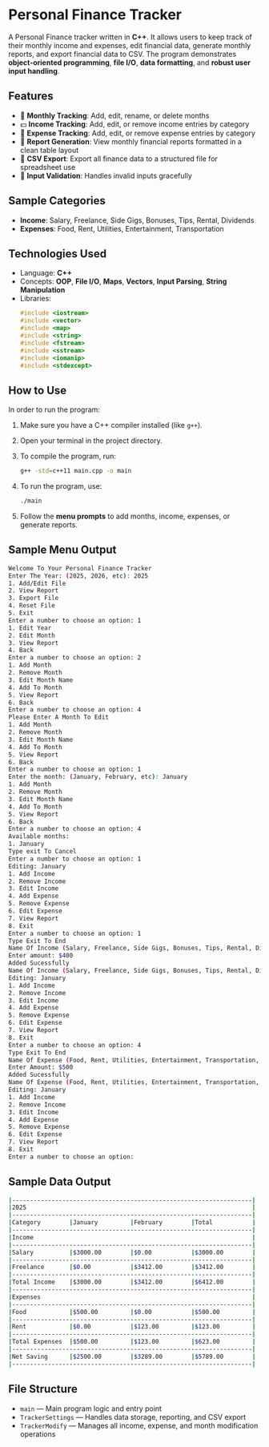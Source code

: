 # Personal Finance Tracker

A Personal Finance tracker written in **C++**. It allows users to keep track of their monthly income and expenses, 
edit financial data, generate monthly reports, and export financial data to CSV. The program demonstrates 
**object-oriented programming**, **file I/O**, **data formatting**, and **robust user input handling**.


## Features

- 📆 **Monthly Tracking**: Add, edit, rename, or delete months  
- 💵 **Income Tracking**: Add, edit, or remove income entries by category  
- 💸 **Expense Tracking**: Add, edit, or remove expense entries by category  
- 🧾 **Report Generation**: View monthly financial reports formatted in a clean table layout  
- 📁 **CSV Export**: Export all finance data to a structured file for spreadsheet use  
- 🧠 **Input Validation**: Handles invalid inputs gracefully  


## Sample Categories

- **Income**: Salary, Freelance, Side Gigs, Bonuses, Tips, Rental, Dividends  
- **Expenses**: Food, Rent, Utilities, Entertainment, Transportation  


## Technologies Used

- Language: **C++**
- Concepts: **OOP**, **File I/O**, **Maps**, **Vectors**, **Input Parsing**, **String Manipulation**
- Libraries:
  ```cpp
  #include <iostream>
  #include <vector>
  #include <map>
  #include <string>
  #include <fstream>
  #include <sstream>
  #include <iomanip>
  #include <stdexcept>
  ```


## How to Use

In order to run the program:

1. Make sure you have a C++ compiler installed (like `g++`).
2. Open your terminal in the project directory.
3. To compile the program, run:
   ```bash
   g++ -std=c++11 main.cpp -o main
   ```
4. To run the program, use:
   ```bash
   ./main
   ```

5. Follow the **menu prompts** to add months, income, expenses, or generate reports.


## Sample Menu Output

```sh
Welcome To Your Personal Finance Tracker
Enter The Year: (2025, 2026, etc): 2025
1. Add/Edit File
2. View Report
3. Export File
4. Reset File
5. Exit
Enter a number to choose an option: 1
1. Edit Year
2. Edit Month
3. View Report
4. Back
Enter a number to choose an option: 2
1. Add Month
2. Remove Month
3. Edit Month Name
4. Add To Month
5. View Report
6. Back
Enter a number to choose an option: 4
Please Enter A Month To Edit
1. Add Month
2. Remove Month
3. Edit Month Name
4. Add To Month
5. View Report
6. Back
Enter a number to choose an option: 1
Enter the month: (January, February, etc): January
1. Add Month
2. Remove Month
3. Edit Month Name
4. Add To Month
5. View Report
6. Back
Enter a number to choose an option: 4
Available months: 
1. January
Type exit To Cancel
Enter a number to choose an option: 1
Editing: January
1. Add Income
2. Remove Income
3. Edit Income
4. Add Expense
5. Remove Expense
6. Edit Expense
7. View Report
8. Exit
Enter a number to choose an option: 1
Type Exit To End
Name Of Income (Salary, Freelance, Side Gigs, Bonuses, Tips, Rental, Dividends, Etc): Salary
Enter amount: $400
Added Sucessfully
Name Of Income (Salary, Freelance, Side Gigs, Bonuses, Tips, Rental, Dividends, Etc): exit
Editing: January
1. Add Income
2. Remove Income
3. Edit Income
4. Add Expense
5. Remove Expense
6. Edit Expense
7. View Report
8. Exit
Enter a number to choose an option: 4
Type Exit To End
Name Of Expense (Food, Rent, Utilities, Entertainment, Transportation, Etc): Food
Enter Amount: $500
Added Sucessfully
Name Of Expense (Food, Rent, Utilities, Entertainment, Transportation, Etc): exit
Editing: January
1. Add Income
2. Remove Income
3. Edit Income
4. Add Expense
5. Remove Expense
6. Edit Expense
7. View Report
8. Exit
Enter a number to choose an option: 
```
## Sample Data Output

```sh
|-------------------------------------------------------------------|
|2025                                                               |
|-------------------------------------------------------------------|
|Category        |January         |February        |Total           |
|-------------------------------------------------------------------|
|Income                                                             |
|-------------------------------------------------------------------|
|Salary          |$3000.00        |$0.00           |$3000.00        |
|-------------------------------------------------------------------|
|Freelance       |$0.00           |$3412.00        |$3412.00        |
|-------------------------------------------------------------------|
|Total Income    |$3000.00        |$3412.00        |$6412.00        |
|-------------------------------------------------------------------|
|Expenses                                                           |
|-------------------------------------------------------------------|
|Food            |$500.00         |$0.00           |$500.00         |
|-------------------------------------------------------------------|
|Rent            |$0.00           |$123.00         |$123.00         |
|-------------------------------------------------------------------|
|Total Expenses  |$500.00         |$123.00         |$623.00         |
|-------------------------------------------------------------------|
|Net Saving      |$2500.00        |$3289.00        |$5789.00        |
|-------------------------------------------------------------------|

```

## File Structure

- `main` — Main program logic and entry point  
- `TrackerSettings` — Handles data storage, reporting, and CSV export  
- `TrackerModify` — Manages all income, expense, and month modification operations
